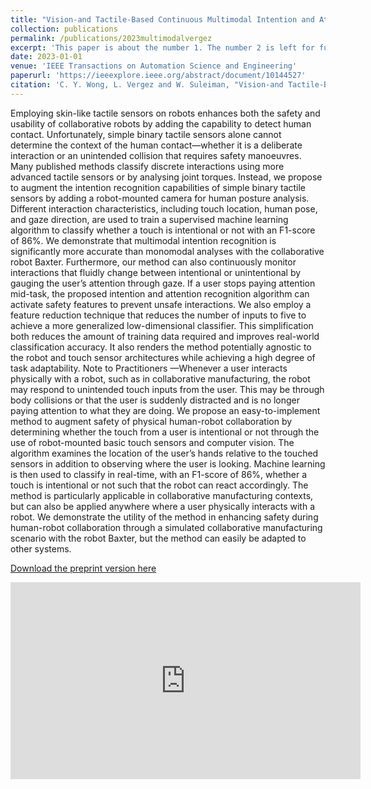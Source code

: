 ```yaml
---
title: "Vision-and Tactile-Based Continuous Multimodal Intention and Attention Recognition for Safer Physical Human–Robot Interaction"
collection: publications
permalink: /publications/2023multimodalvergez
excerpt: 'This paper is about the number 1. The number 2 is left for future work.'
date: 2023-01-01
venue: 'IEEE Transactions on Automation Science and Engineering'
paperurl: 'https://ieeexplore.ieee.org/abstract/document/10144527'
citation: 'C. Y. Wong, L. Vergez and W. Suleiman, "Vision-and Tactile-Based Continuous Multimodal Intention and Attention Recognition for Safer Physical Human–Robot Interaction," in IEEE Transactions on Automation Science and Engineering, doi: 10.1109/TASE.2023.3276856.'
---
```

Employing skin-like tactile sensors on robots enhances both the safety and usability of collaborative robots by adding the capability to detect human contact. Unfortunately, simple binary tactile sensors alone cannot determine the context of the human contact—whether it is a deliberate interaction or an unintended collision that requires safety manoeuvres. Many published methods classify discrete interactions using more advanced tactile sensors or by analysing joint torques. Instead, we propose to augment the intention recognition capabilities of simple binary tactile sensors by adding a robot-mounted camera for human posture analysis. Different interaction characteristics, including touch location, human pose, and gaze direction, are used to train a supervised machine learning algorithm to classify whether a touch is intentional or not with an F1-score of 86%. We demonstrate that multimodal intention recognition is significantly more accurate than monomodal analyses with the collaborative robot Baxter. Furthermore, our method can also continuously monitor interactions that fluidly change between intentional or unintentional by gauging the user’s attention through gaze. If a user stops paying attention mid-task, the proposed intention and attention recognition algorithm can activate safety features to prevent unsafe interactions. We also employ a feature reduction technique that reduces the number of inputs to five to achieve a more generalized low-dimensional classifier. This simplification both reduces the amount of training data required and improves real-world classification accuracy. It also renders the method potentially agnostic to the robot and touch sensor architectures while achieving a high degree of task adaptability. Note to Practitioners —Whenever a user interacts physically with a robot, such as in collaborative manufacturing, the robot may respond to unintended touch inputs from the user. This may be through body collisions or that the user is suddenly distracted and is no longer paying attention to what they are doing. We propose an easy-to-implement method to augment safety of physical human-robot collaboration by determining whether the touch from a user is intentional or not through the use of robot-mounted basic touch sensors and computer vision. The algorithm examines the location of the user’s hands relative to the touched sensors in addition to observing where the user is looking. Machine learning is then used to classify in real-time, with an F1-score of 86%, whether a touch is intentional or not such that the robot can react accordingly. The method is particularly applicable in collaborative manufacturing contexts, but can also be applied anywhere where a user physically interacts with a robot. We demonstrate the utility of the method in enhancing safety during human-robot collaboration through a simulated collaborative manufacturing scenario with the robot Baxter, but the method can easily be adapted to other systems.

[Download the preprint version here](https://arxiv.org/pdf/2206.11350.pdf)


<iframe width="560" height="315" src="https://www.youtube.com/embed/Tu9BA_Mq2sI?si=0k3EYilJ__BfJiff" title="YouTube video player" frameborder="0" allow="accelerometer; autoplay; clipboard-write; encrypted-media; gyroscope; picture-in-picture; web-share" allowfullscreen></iframe>


